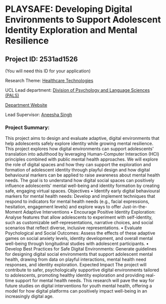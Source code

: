 # PLAYSAFE: Developing Digital Environments to Support Adolescent Identity Exploration and Mental Resilience

## Project ID: **2531ad1526**
(You will need this ID for your application)

Research Theme: [Healthcare Technologies](../themes/healthcare-technologies.md)

UCL Lead department: [Division of Psychology and Language Sciences (PALS)](../departments/division-of-psychology-and-language-sciences.md)

[Department Website](https://www.ucl.ac.uk/pals)

Lead Supervisor: [Aneesha Singh](https://profiles.ucl.ac.uk/30634)

### Project Summary:

This project aims to design and evaluate adaptive, digital environments that help adolescents safely explore identity while growing mental resilience. This project explores how digital environments can support adolescents' translation into adulthood by leveraging Human-Computer Interaction (HCI) principles combined with public mental health approaches. We will explore the role of digital spaces and how they can support the exploration and formation of adolescent identity through playful design and how digital behavioural markers can be applied to raise awareness about mental health needs. The goal is to understand how digital social spaces can positively influence adolescents' mental well-being and identity formation by creating safe, engaging virtual spaces.
Objectives
•	Identify early digital behavioural markers for mental health needs: Develop and implement techniques that respond to indicators for mental health needs (e.g., facial expressions, hesitation, engagement levels) and explore ways to offer Just-in-the-Moment Adaptive Interventions 
•	Encourage Positive Identity Exploration: Analyse features that allow adolescents to experiment with self-identity, such as customizable self-representations, narrative choices, and social scenarios that reflect diverse, inclusive representations.
•	Evaluate Psychological and Social Outcomes: Assess the effects of these adaptive games on social anxiety levels, identity development, and overall mental well-being through longitudinal studies with adolescent participants.
•	Develop Best Practices for Safe Digital Environments: Generate guidelines for designing digital social environments that support adolescent mental health, drawing from data on playful interactions, mental health need responses, and identity exploration.
Expected Impact
The project will contribute to safer, psychologically supportive digital environments tailored to adolescents, promoting healthy identity exploration and providing real-time support for mental health needs. This research will pave the way for future studies on digital interventions for youth mental health, offering a model for how digital platforms can positively impact well-being in an increasingly digital age.
